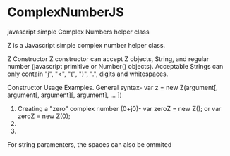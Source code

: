 # ComplexNumberJS
javascript simple Complex Numbers helper class

Z is a Javascript simple complex number helper class.

Z Constructor
Z constructor can accept Z objects, String, and regular number (javascript primitive or Number() objects).
Acceptable Strings can only contain "j", "<", "(", ")", ".", digits and whitespaces.

Constructor Usage Examples.
General syntax- var z = new Z(argument[, argument[, argument][, argument], ... ])

1. Creating a "zero" complex number (0+j0)-
    var zeroZ = new Z();
    or
    var zeroZ = new Z(0);
2.
3.

For string paramenters, the spaces can also be ommited
